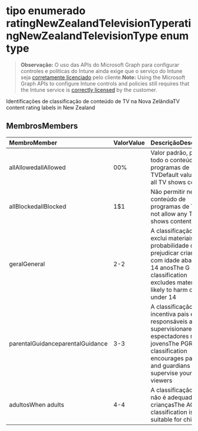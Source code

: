 # <a name="ratingnewzealandtelevisiontype-enum-type"></a><span data-ttu-id="029de-101">tipo enumerado ratingNewZealandTelevisionType</span><span class="sxs-lookup"><span data-stu-id="029de-101">ratingNewZealandTelevisionType enum type</span></span>

> <span data-ttu-id="029de-102">**Observação:** O uso das APIs do Microsoft Graph para configurar controles e políticas do Intune ainda exige que o serviço do Intune seja [corretamente licenciado](https://go.microsoft.com/fwlink/?linkid=839381) pelo cliente.</span><span class="sxs-lookup"><span data-stu-id="029de-102">**Note:** Using the Microsoft Graph APIs to configure Intune controls and policies still requires that the Intune service is [correctly licensed](https://go.microsoft.com/fwlink/?linkid=839381) by the customer.</span></span>

<span data-ttu-id="029de-103">Identificações de classificação de conteúdo de TV na Nova Zelândia</span><span class="sxs-lookup"><span data-stu-id="029de-103">TV content rating labels in New Zealand</span></span>
## <a name="members"></a><span data-ttu-id="029de-104">Membros</span><span class="sxs-lookup"><span data-stu-id="029de-104">Members</span></span>
|<span data-ttu-id="029de-105">Membro</span><span class="sxs-lookup"><span data-stu-id="029de-105">Member</span></span>|<span data-ttu-id="029de-106">Valor</span><span class="sxs-lookup"><span data-stu-id="029de-106">Value</span></span>|<span data-ttu-id="029de-107">Descrição</span><span class="sxs-lookup"><span data-stu-id="029de-107">Description</span></span>|
|:---|:---|:---|
|<span data-ttu-id="029de-108">allAllowed</span><span class="sxs-lookup"><span data-stu-id="029de-108">allAllowed</span></span>|<span data-ttu-id="029de-109">0</span><span class="sxs-lookup"><span data-stu-id="029de-109">0%</span></span>|<span data-ttu-id="029de-110">Valor padrão, permitir todo o conteúdo dos programas de TV</span><span class="sxs-lookup"><span data-stu-id="029de-110">Default value, allow all TV shows content</span></span>|
|<span data-ttu-id="029de-111">allBlocked</span><span class="sxs-lookup"><span data-stu-id="029de-111">allBlocked</span></span>|<span data-ttu-id="029de-112">1</span><span class="sxs-lookup"><span data-stu-id="029de-112">$1</span></span>|<span data-ttu-id="029de-113">Não permitir nenhum conteúdo de programas de TV</span><span class="sxs-lookup"><span data-stu-id="029de-113">Do not allow any TV shows content</span></span>|
|<span data-ttu-id="029de-114">geral</span><span class="sxs-lookup"><span data-stu-id="029de-114">General</span></span>|<span data-ttu-id="029de-115">2</span><span class="sxs-lookup"><span data-stu-id="029de-115">-2</span></span>|<span data-ttu-id="029de-116">A classificação G exclui materiais com probabilidade de prejudicar crianças com idade abaixo de 14 anos</span><span class="sxs-lookup"><span data-stu-id="029de-116">The G classification excludes materials likely to harm children under 14</span></span>|
|<span data-ttu-id="029de-117">parentalGuidance</span><span class="sxs-lookup"><span data-stu-id="029de-117">parentalGuidance</span></span>|<span data-ttu-id="029de-118">3</span><span class="sxs-lookup"><span data-stu-id="029de-118">-3</span></span>|<span data-ttu-id="029de-119">A classificação PGR incentiva pais e responsáveis a supervisionarem espectadores mais jovens</span><span class="sxs-lookup"><span data-stu-id="029de-119">The PGR classification encourages parents and guardians to supervise younger viewers</span></span>|
|<span data-ttu-id="029de-120">adultos</span><span class="sxs-lookup"><span data-stu-id="029de-120">When adults</span></span>|<span data-ttu-id="029de-121">4</span><span class="sxs-lookup"><span data-stu-id="029de-121">-4</span></span>|<span data-ttu-id="029de-122">A classificação AO não é adequada para crianças</span><span class="sxs-lookup"><span data-stu-id="029de-122">The AO classification is not suitable for children</span></span>|



